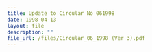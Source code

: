 ```yaml
---
title: Update to Circular No 061998
date: 1998-04-13
layout: file
description: ""
file_url: /files/Circular_06_1998 (Ver 3).pdf
---
```



